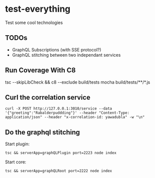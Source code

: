 # test-everything
Test some cool technologies

## TODOs

* GraphQL Subscriptions (with SSE protocol?)
* GraphQL stitching between two independant services

## Run Coverage With C8

tsc --skipLibCheck && c8 --exclude build/tests mocha build/tests/**/*.js


## Curl the correlation service

```
curl -X POST http://127.0.0.1:3010/service --data '{"greeting":"Rabalderpuddding"}' --header "Content-Type: application/json" --header "x-correlation-id: yawadubla" -w "\n"
```


## Do the graphql stitching


Start plugin:
```
tsc && serverApp=graphQLPlugin port=2223 node index
```

Start core:
```
tsc && serverApp=graphQLRoot port=2222 node index
```